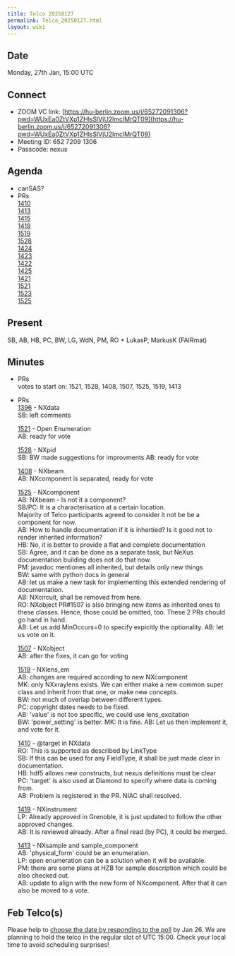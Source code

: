 ```yaml
---
title: Telco 20250127
permalink: Telco_20250127.html
layout: wiki
---
```


Date
----

Monday, 27th Jan, 15:00 UTC


Connect
-------
* ZOOM VC link: [https://hu-berlin.zoom.us/j/65272091306?pwd=WUxEa0ZtVXp1ZHlsSlVjU2lmclMrQT09](https://hu-berlin.zoom.us/j/65272091306?pwd=WUxEa0ZtVXp1ZHlsSlVjU2lmclMrQT09)
* Meeting ID: 652 7209 1306
* Passcode: nexus

Agenda
------
* canSAS?
* PRs  
[1410](https://github.com/nexusformat/definitions/pull/1410)  
[1413](https://github.com/nexusformat/definitions/pull/1413)  
[1415](https://github.com/nexusformat/definitions/pull/1415)  
[1419](https://github.com/nexusformat/definitions/pull/1419)  
[1519](https://github.com/nexusformat/definitions/pull/1519)  
[1528](https://github.com/nexusformat/definitions/pull/1528)  
[1424](https://github.com/nexusformat/definitions/pull/1424)  
[1423](https://github.com/nexusformat/definitions/pull/1423)  
[1422](https://github.com/nexusformat/definitions/pull/1422)  
[1425](https://github.com/nexusformat/definitions/pull/1425)  
[1421](https://github.com/nexusformat/definitions/pull/1421)  
[1521](https://github.com/nexusformat/definitions/pull/1521)  
[1523](https://github.com/nexusformat/definitions/pull/1523)  
[1525](https://github.com/nexusformat/definitions/pull/1525)  


Present
-------
SB, AB, HB, PC, BW, LG, WdN, PM, RO + LukasP, MarkusK (FAIRmat)  

Minutes
-------
* PRs  
votes to start on: 1521, 1528, 1408, 1507, 1525, 1519, 1413

* PRs  
  [1396](https://github.com/nexusformat/definitions/pull/1396) - NXdata  
  SB: left comments
  
  [1521](https://github.com/nexusformat/definitions/pull/1521) - Open Enumeration  
  AB: ready for vote
  
  [1528](https://github.com/nexusformat/definitions/pull/1528) - NXpid  
  SB: BW made suggestions for improvments
  AB: ready for vote

  [1408](https://github.com/nexusformat/definitions/pull/1408) - NXbeam  
  AB: NXcomponent is separated, ready for vote  
  
  [1525](https://github.com/nexusformat/definitions/pull/1525) - NXcomponent  
  AB: NXbeam - Is not it a component?  
  SB/PC: It is a characterisation at a certain location.  
  Majority of Telco participants agreed to consider it not be be a component for now.  
  AB: How to handle documentation if it is inhertied? Is it good not to render inherited information?  
  HB: No, it is better to provide a flat and complete documentation  
  SB: Agree, and it can be done as a separate task, but NeXus documentation building does not do that now.  
  PM: javadoc mentiones all inherited, but details only new things  
  BW: same with python docs in general  
  AB: let us make a new task for implementing this extended rendering of documentation.  
  AB: NXcircuit, shall be removed from here.  
  RO: NXobject PR#1507 is also bringing new items as inherited ones to these classes. Hence, those could be omitted, too. These 2 PRs chould go hand in hand.  
  AB: Let us add MinOccurs=0 to specify expicitly the optionality.
  AB: let us vote on it.

  [1507](https://github.com/nexusformat/definitions/pull/1507) - NXobject  
  AB: after the fixes, it can go for voting

  [1519](https://github.com/nexusformat/definitions/pull/1519) - NXlens_em  
  AB: changes are required according to new NXcomponent  
  MK: only NXxraylens exists. We can either make a new common super class and inherit from that one, or make new concepts.  
  BW: not much of overlap between different types.  
  PC: copyright dates needs to be fixed.  
  AB: 'value' is not too specific, we could use lens_excitation  
  BW: 'power_setting' is better.
  MK: It is fine.
  AB: Let us then implement it, and vote for it.

  [1410](https://github.com/nexusformat/definitions/pull/1410) - @target in NXdata  
  RO: This is supported as described by LinkType  
  SB: If this can be used for any FieldType, it shall be just made clear in documentation.  
  HB: hdf5 allows new constructs, but nexus definitions must be clear  
  PC: 'target' is also used at Diamond to specify where data is coming from.  
  AB: Problem is registered in the PR. NIAC shall resolved.

  [1419](https://github.com/nexusformat/definitions/pull/1419) - NXinstrument  
  LP: Already approved in Grenoble, it is just updated to follow the other approved changes.  
  AB: It is reviewed already. After a final read (by PC), it could be merged.

  [1413](https://github.com/nexusformat/definitions/pull/1413) - NXsample and sample_component  
  AB: 'physical_form' could be an enumeration.  
  LP: open enumeration can be a solution when it will be available.  
  PM: there are some plans at HZB for sample description which could be also checked out.  
  AB: update to align with the new form of NXcomponent. After that it can also be moved to a vote.    


Feb Telco(s)
--------------

Please help to [choose the date by responding to the poll](https://doodle.com/group-poll/participate/dJzK0EDd) by Jan 26. We are planning to hold the telco in the regular slot of UTC 15:00. Check your local time to avoid scheduling surprises!

